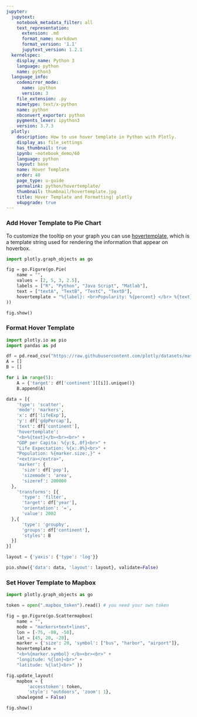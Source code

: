 ```yaml
---
jupyter:
  jupytext:
    notebook_metadata_filter: all
    text_representation:
      extension: .md
      format_name: markdown
      format_version: '1.1'
      jupytext_version: 1.2.1
  kernelspec:
    display_name: Python 3
    language: python
    name: python3
  language_info:
    codemirror_mode:
      name: ipython
      version: 3
    file_extension: .py
    mimetype: text/x-python
    name: python
    nbconvert_exporter: python
    pygments_lexer: ipython3
    version: 3.7.3
  plotly:
    description: How to use hover template in Python with Plotly.
    display_as: file_settings
    has_thumbnail: true
    ipynb: ~notebook_demo/60
    language: python
    layout: base
    name: Hover Template
    order: 40
    page_type: u-guide
    permalink: python/hovertemplate/
    thumbnail: thumbnail/hovertemplate.jpg
    title: Hover Template and Formatting| plotly
    v4upgrade: true
---
```


### Add Hover Template to Pie Chart

To customize the tooltip on your graph you can use [hovertemplate](https://plot.ly/python/reference/#pie-hovertemplate), which is a template string used for rendering the information that appear on hoverbox. 

```python
import plotly.graph_objects as go

fig = go.Figure(go.Pie(
    name = "",
    values = [2, 5, 3, 2.5],
    labels = ["R", "Python", "Java Script", "Matlab"],
    text = ["textA", "TextB", "TextC", "TextD"],
    hovertemplate = "%{label}: <br>Popularity: %{percent} </br> %{text}"
))

fig.show()
```

### Format Hover Template

```python
import plotly.io as pio
import pandas as pd

df = pd.read_csv("https://raw.githubusercontent.com/plotly/datasets/master/gapminderDataFiveYear.csv")
A = []
B = []

for i in range(5):
    A = {'target': df['continent'][[i]].unique()}
    B.append(A)

data = [{
    'type': 'scatter',
    'mode': 'markers',
    'x': df['lifeExp'],
    'y': df['gdpPercap'],
    'text': df['continent'],
    'hovertemplate':
    "<b>%{text}</b><br><br>" +
    "GDP per Capita: %{y:$,.0f}<br>" +
    "Life Expectation: %{x:.0%}<br>" +
    "Population: %{marker.size:,}" +
    "<extra></extra>",
    'marker': {
      'size': df['pop'],
      'sizemode': 'area',
      'sizeref': 200000
  },
    'transforms': [{
      'type': 'filter',
      'target': df['year'],
      'orientation': '=',
      'value': 2002
  },{
      'type': 'groupby',
      'groups': df['continent'],
      'styles': B
  }]
}]

layout = {'yaxis': {'type': 'log'}}

pio.show({'data': data, 'layout': layout}, validate=False)
```

### Set Hover Template to Mapbox

```python
import plotly.graph_objects as go

token = open(".mapbox_token").read() # you need your own token

fig = go.Figure(go.Scattermapbox(
    name = "",
    mode = "markers+text+lines",
    lon = [-75, -80, -50], 
    lat = [45, 20, -20], 
    marker = {'size': 20, 'symbol': ["bus", "harbor", "airport"]},
    hovertemplate =
    "<b>%{marker.symbol} </b><br><br>" +
    "longitude: %{lon}<br>" +
    "latitude: %{lat}<br>" ))

fig.update_layout(
    mapbox = {
        'accesstoken': token,
        'style': "outdoors", 'zoom': 1},
    showlegend = False)

fig.show()
```
